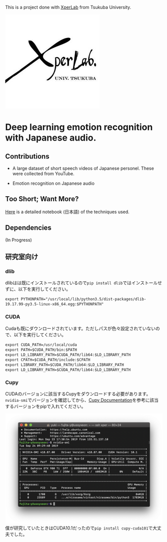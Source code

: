 This is a project done with [XperLab](https://www.xpercept.aclab.esys.tsukuba.ac.jp/) from Tsukuba University.

![](./images/xperlab.jpg)

# Deep learning emotion recognition with Japanese audio.

## Contributions

- A large dataset of short speech videos of Japanese personel. These were collected from YouTube.

- Emotion recognition on Japanese audio

##

## Too Short; Want More?

[Here](/TSWM/TSWM.ipynb) is a detailed notebook (日本語) of the techniques used.

## Dependencies

(In Progress)

## 研究室向け

### dlib
dlibはは既にインストールされているので`pip install dlib`ではインストールせずに、以下を実行してください。


```
export PYTHONPATH="/usr/local/lib/python3.5/dist-packages/dlib-19.17.99-py3.5-linux-x86_64.egg:$PYTHONPATH"
```

### CUDA
Cudaも既にダウンロードされています。ただしパスが色々設定されていないので、以下を実行してください。

```
export CUDA_PATH=/usr/local/cuda
export PATH=$CUDA_PATH/bin:$PATH
export LD_LIBRARY_PATH=$CUDA_PATH/lib64:$LD_LIBRARY_PATH
export CPATH=$CUDA_PATH/include:$CPATH
export LIBRARY_PATH=$CUDA_PATH/lib64:$LD_LIBRARY_PATH
export LD_LIBRARY_PATH=$CUDA_PATH/lib64:$LD_LIBRARY_PATH
```

### Cupy
CUDAのバージョンに該当するCupyをダウンロードする必要があります。
`nvidia-smi`でバージョンを確認してから、[Cupy Documentation](https://docs-cupy.chainer.org/en/stable/install.html#install-cupy)を参考に該当するバージョンをpipで入れてください。

![](./images/nvidia-smi.png)
僕が研究していたときはCUDA10.1だったので`pip install cupy-cuda101`で大丈夫でした。
